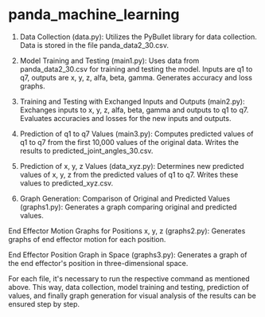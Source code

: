 # panda_machine_learning

1. Data Collection (data.py):
Utilizes the PyBullet library for data collection.
Data is stored in the file panda_data2_30.csv.

2. Model Training and Testing (main1.py):
Uses data from panda_data2_30.csv for training and testing the model.
Inputs are q1 to q7, outputs are x, y, z, alfa, beta, gamma.
Generates accuracy and loss graphs.

3. Training and Testing with Exchanged Inputs and Outputs (main2.py):
Exchanges inputs to x, y, z, alfa, beta, gamma and outputs to q1 to q7.
Evaluates accuracies and losses for the new inputs and outputs.

4. Prediction of q1 to q7 Values (main3.py):
Computes predicted values of q1 to q7 from the first 10,000 values of the original data.
Writes the results to predicted_joint_angles_30.csv.

5. Prediction of x, y, z Values (data_xyz.py):
Determines new predicted values of x, y, z from the predicted values of q1 to q7.
Writes these values to predicted_xyz.csv.

6. Graph Generation:
Comparison of Original and Predicted Values (graphs1.py):
Generates a graph comparing original and predicted values.

End Effector Motion Graphs for Positions x, y, z (graphs2.py):
Generates graphs of end effector motion for each position.

End Effector Position Graph in Space (graphs3.py):
Generates a graph of the end effector's position in three-dimensional space.

For each file, it's necessary to run the respective command as mentioned above. This way, data collection, model training and testing, prediction of values, and finally graph generation for visual analysis of the results can be ensured step by step.
